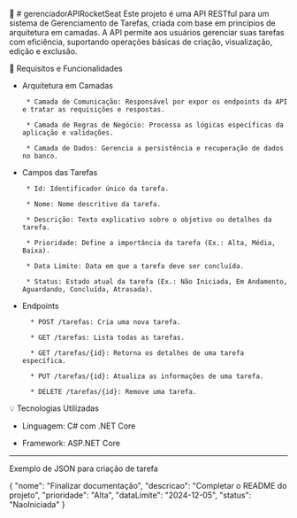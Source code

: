 🚀 # gerenciadorAPIRocketSeat
Este projeto é uma API RESTful para um sistema de Gerenciamento de Tarefas, criada com base em princípios de arquitetura em camadas. A API permite aos usuários gerenciar suas tarefas com eficiência, suportando operações básicas de criação, visualização, edição e exclusão.

🎯 Requisitos e Funcionalidades

 - Arquitetura em Camadas

        * Camada de Comunicação: Responsável por expor os endpoints da API e tratar as requisições e respostas.

        * Camada de Regras de Negócio: Processa as lógicas específicas da aplicação e validações.

        * Camada de Dados: Gerencia a persistência e recuperação de dados no banco.

 - Campos das Tarefas

        * Id: Identificador único da tarefa.

        * Nome: Nome descritivo da tarefa.

        * Descrição: Texto explicativo sobre o objetivo ou detalhes da tarefa.

        * Prioridade: Define a importância da tarefa (Ex.: Alta, Média, Baixa).

        * Data Limite: Data em que a tarefa deve ser concluída.

        * Status: Estado atual da tarefa (Ex.: Não Iniciada, Em Andamento, Aguardando, Concluída, Atrasada).

- Endpoints

        * POST /tarefas: Cria uma nova tarefa.

        * GET /tarefas: Lista todas as tarefas.

        * GET /tarefas/{id}: Retorna os detalhes de uma tarefa específica.

        * PUT /tarefas/{id}: Atualiza as informações de uma tarefa.

        * DELETE /tarefas/{id}: Remove uma tarefa.

💡 Tecnologias Utilizadas

   * Linguagem: C# com .NET Core

   * Framework: ASP.NET Core


-------------------------------------------------------------

   Exemplo de JSON para criação de tarefa

{
  "nome": "Finalizar documentação",
  "descricao": "Completar o README do projeto",
  "prioridade": "Alta",
  "dataLimite": "2024-12-05",
  "status": "NaoIniciada"
}

